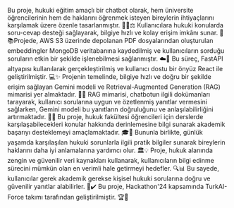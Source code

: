 Bu proje, hukuki eğitim amaçlı bir chatbot olarak, hem üniversite öğrencilerinin hem de haklarını öğrenmek isteyen bireylerin ihtiyaçlarını karşılamak üzere özenle tasarlanmıştır. 🧑‍🎓⚖️ Kullanıcılara hukuki konularda soru-cevap desteği sağlayarak, bilgiye hızlı ve kolay erişim imkânı sunar. 🚀📚Projede, AWS S3 üzerinde depolanan PDF dosyalarından oluşturulan embeddingler MongoDB veritabanına kaydedilmiş ve kullanıcıların sorduğu soruların etkin bir şekilde işlenebilmesi sağlanmıştır. ☁️📄 Bu süreç, FastAPI altyapısı kullanılarak gerçekleştirilmiş ve kullanıcı dostu bir önyüz React ile geliştirilmiştir. 💻✨
Projenin temelinde, bilgiye hızlı ve doğru bir şekilde erişim sağlayan Gemini modeli ve Retrieval-Augmented Generation (RAG) mimarisi yer almaktadır. 🌌🤖 RAG mimarisi, chatbotun ilgili dokümanları tarayarak, kullanıcı sorularına uygun ve özetlenmiş yanıtlar vermesini sağlarken, Gemini modeli bu yanıtların doğruluğunu ve anlaşılabilirliğini artırmaktadır. 📜✅
Bu proje, hukuk fakültesi öğrencileri için derslerde karşılaşabilecekleri konular hakkında derinlemesine bilgi sunarak akademik başarıyı desteklemeyi amaçlamaktadır. 🎓📖 Bununla birlikte, günlük yaşamda karşılaşılan hukuki sorunlarla ilgili pratik bilgiler sunarak bireylerin haklarını daha iyi anlamalarına yardımcı olur. 🏛️💡
Proje, hukuk alanında zengin ve güvenilir veri kaynakları kullanarak, kullanıcıların bilgi edinme sürecini mümkün olan en verimli hale getirmeyi hedefler. 🔍📊 Bu sayede, kullanıcılar gerek akademik gerekse kişisel hukuki sorularına doğru ve güvenilir yanıtlar alabilirler. 🤝✔️
Bu proje, Hackathon'24 kapsamında TurkAI-Force takımı tarafından geliştirilmiştir. 🏆🤖
